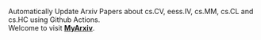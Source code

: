 Automatically Update Arxiv Papers about cs.CV, eess.IV, cs.MM, cs.CL and cs.HC using Github Actions.<br>
Welcome to visit <b><a href="https://xuchen-li.github.io/MyArxiv/">MyArxiv</a></b>.
